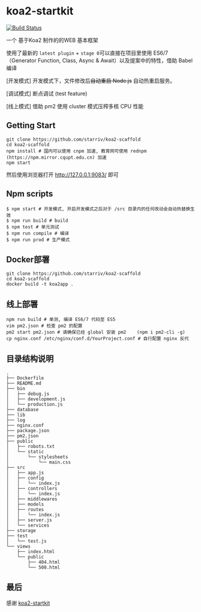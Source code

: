 # koa2-startkit
[![Build Status](https://travis-ci.org/starriv/koa2-scaffold.svg?branch=master)](https://travis-ci.org/starriv/koa2-scaffold)

一个 基于Koa2 制作的的WEB 基本框架

使用了最新的 `latest plugin` + `stage 0`可以直接在项目里使用 ES6/7（Generator Function, Class, Async & Await）以及提案中的特性，借助 Babel 编译

[开发模式] 开发模式下，文件修改后~~自动重启 Node.js~~ 自动热重启服务。

[调试模式] 断点调试 (test feature)

[线上模式] 借助 pm2 使用 cluster 模式压榨多核 CPU 性能

## Getting Start

```
git clone https://github.com/starriv/koa2-scaffold
cd koa2-scaffold
npm install # 国内可以使用 cnpm 加速, 教育网可使用 rednpm (https://npm.mirror.cqupt.edu.cn) 加速
npm start
```

然后使用浏览器打开 http://127.0.0.1:9083/ 即可

## Npm scripts

```
$ npm start # 开发模式, 开启开发模式之后对于 /src 目录内的任何改动会自动热替换生效
$ npm run build # build
$ npm test # 单元测试
$ npm run compile # 编译
$ npm run prod # 生产模式
```


## Docker部署
```
git clone https://github.com/starriv/koa2-scaffold
cd koa2-scaffold
docker build -t koa2app .
```

## 线上部署

```
npm run build # 单测, 编译 ES6/7 代码至 ES5
vim pm2.json # 检查 pm2 的配置
pm2 start pm2.json # 请确保已经 global 安装 pm2    (npm i pm2-cli -g)
cp nginx.conf /etc/nginx/conf.d/YourProject.conf # 自行配置 nginx 反代
```



## 目录结构说明

```
.
├── Dockerfile
├── README.md
├── bin
│   ├── debug.js
│   ├── development.js
│   └── production.js
├── database
├── lib
├── log
├── nginx.conf
├── package.json
├── pm2.json
├── public
│   ├── robots.txt
│   └── static
│       └── stylesheets
│           └── main.css
├── src
│   ├── app.js
│   ├── config
│   │   └── index.js
│   ├── controllers
│   │   └── index.js
│   ├── middlewares
│   ├── models
│   ├── routes
│   │   └── index.js
│   ├── server.js
│   └── services
├── storage
├── test
│   └── test.js
└── views
    ├── index.html
    └── public
        ├── 404.html
        └── 500.html

```


## 最后

感谢 [koa2-startkit](https://github.com/17koa/koa2-startkit.git)
